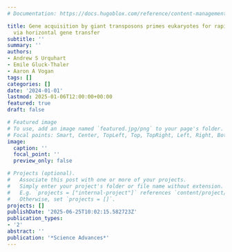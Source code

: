 ```yaml
---
# Documentation: https://docs.hugoblox.com/reference/content-management/

title: Gene acquisition by giant transposons primes eukaryotes for rapid evolution
  via horizontal gene transfer
subtitle: ''
summary: ''
authors:
- Andrew S Urquhart
- Emile Gluck-Thaler
- Aaron A Vogan
tags: []
categories: []
date: '2024-01-01'
lastmod: 2025-01-06T12:00:00+00:00
featured: true
draft: false

# Featured image
# To use, add an image named `featured.jpg/png` to your page's folder.
# Focal points: Smart, Center, TopLeft, Top, TopRight, Left, Right, BottomLeft, Bottom, BottomRight.
image:
  caption: ''
  focal_point: ''
  preview_only: false

# Projects (optional).
#   Associate this post with one or more of your projects.
#   Simply enter your project's folder or file name without extension.
#   E.g. `projects = ["internal-project"]` references `content/project/deep-learning/index.md`.
#   Otherwise, set `projects = []`.
projects: []
publishDate: '2025-06-25T10:02:15.582723Z'
publication_types:
- '2'
abstract: ''
publication: '*Science Advances*'
---
```

